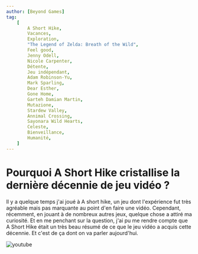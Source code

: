 ```yaml
---
author: [Beyond Games]
tag:
    [
        A Short Hike,
        Vacances,
        Exploration,
        "The Legend of Zelda: Breath of the Wild",
        Feel good,
        Jenny Odell,
        Nicole Carpenter,
        Détente,
        Jeu indépendant,
        Adam Robinson-Yu,
        Mark Sparling,
        Dear Esther,
        Gone Home,
        Garteh Damian Martin,
        Mutazione,
        Stardew Valley,
        Annimal Crossing,
        Sayonara Wild Hearts,
        Celeste,
        Bienveillance,
        Humanité,
    ]
---
```


# Pourquoi A Short Hike cristallise la dernière décennie de jeu vidéo ?

Il y a quelque temps j'ai joué à A short hike, un jeu dont l'expérience fut très agréable mais pas marquante au point d'en faire une vidéo. Cependant, récemment, en jouant à de nombreux autres jeux, quelque chose a attiré ma curiosité.
Et en me penchant sur la question, j'ai pu me rendre compte que A Short Hike était un très beau résumé de ce que le jeu vidéo a acquis cette décennie. Et c'est de ça dont on va parler aujourd'hui.

![youtube](https://www.youtube.com/watch?v=aBlG_nszlgs)
